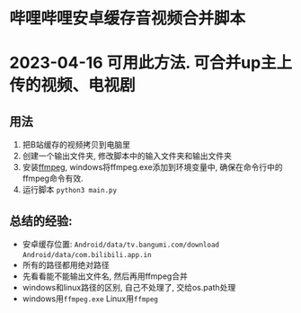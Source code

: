 # 哔哩哔哩安卓缓存音视频合并脚本
# 2023-04-16 可用此方法. 可合并up主上传的视频、电视剧


## 用法
1. 把B站缓存的视频拷贝到电脑里
2. 创建一个输出文件夹,  修改脚本中的输入文件夹和输出文件夹
3. 安装[ffmpeg](https://ffmpeg.org/), windows将ffmpeg.exe添加到环境变量中, 确保在命令行中的ffmpeg命令有效.
4. 运行脚本 `python3 main.py`

## 总结的经验:
- 安卓缓存位置: `Android/data/tv.bangumi.com/download`  `Android/data/com.bilibili.app.in`
- 所有的路径都用绝对路径
- 先看看能不能输出文件名,   然后再用ffmpeg合并
- windows和linux路径的区别, 自己不处理了, 交给os.path处理
- windows用`ffmpeg.exe`  Linux用`ffmpeg`

